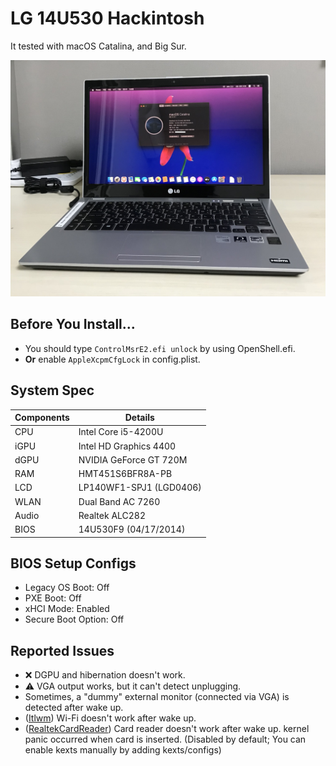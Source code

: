 # LG 14U530 Hackintosh
It tested with macOS Catalina, and Big Sur.

![](Image.jpeg)

## Before You Install...
- You should type `ControlMsrE2.efi unlock` by using OpenShell.efi.
- __Or__ enable `AppleXcpmCfgLock` in config.plist.

## System Spec
| Components | Details |
| - | - |
| CPU | Intel Core i5-4200U |
| iGPU | Intel HD Graphics 4400 |
| dGPU | NVIDIA GeForce GT 720M |
| RAM | HMT451S6BFR8A-PB |
| LCD | LP140WF1-SPJ1 (LGD0406) |
| WLAN | Dual Band AC 7260 |
| Audio | Realtek ALC282 |
| BIOS | 14U530F9 (04/17/2014) |

## BIOS Setup Configs
- Legacy OS Boot: Off
- PXE Boot: Off
- xHCI Mode: Enabled
- Secure Boot Option: Off

## Reported Issues
- ❌ DGPU and hibernation doesn't work.
- ⚠️ VGA output works, but it can't detect unplugging.
- Sometimes, a "dummy" external monitor (connected via VGA) is detected after wake up.
- ([Itlwm](https://github.com/OpenIntelWireless/itlwm)) Wi-Fi doesn't work after wake up.
- ([RealtekCardReader](https://github.com/0xFireWolf/RealtekCardReader)) Card reader doesn't work after wake up. kernel panic occurred when card is inserted. (Disabled by default; You can enable kexts manually by adding kexts/configs)
